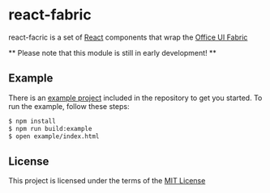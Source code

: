 # react-fabric

react-facric is a set of [React](http://facebook.github.io/react/) components that wrap the [Office UI Fabric](https://github.com/OfficeDev/Office-UI-Fabric)

** Please note that this module is still in early development! **

## Example
There is an [example project](https://github.com/kmees/react-fabric/blob/master/example) included in the repository to get you started. To run the example, follow these steps:

```sh
$ npm install
$ npm run build:example
$ open example/index.html
```

## License
This project is licensed under the terms of the [MIT License](https://github.com/kmees/react-fabric/blob/master/LICENSE)
